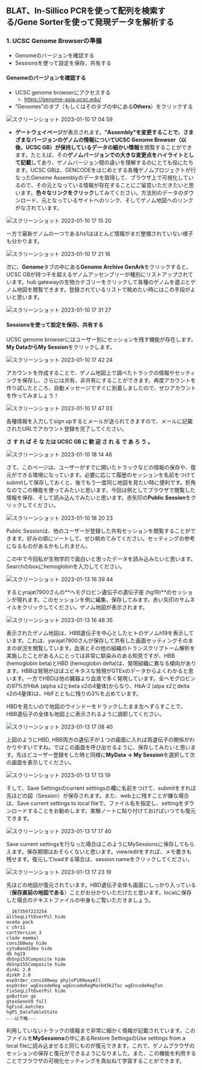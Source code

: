 ## BLAT、In-Sillico PCRを使って配列を検索する/Gene Sorterを使って発現データを解析する

###  1. UCSC Genome Browserの準備

- Genomeのバージョンを確認する
- Sessionsを使って設定を保存、共有する

####  Genomeのバージョンを確認する

- UCSC genome browserにアクセスする
  - https://genome-asia.ucsc.edu/
- ”Genomes”のタブ（もしくはそのタブの中にある**Others**）をクリックする

![スクリーンショット 2023-01-10 17 04 59](https://user-images.githubusercontent.com/296176/217182529-20435d40-110d-4543-b8db-42e4693a5642.png)

- **ゲートウェイページ**が表示されます。**"Assembly"**を変更することで、さまざまなバージョンのゲノムの情報についてUCSC Genome Browser（以後、UCSC GB）が保持しているデータの**細かい情報**を閲覧することができます。たとえば、その**ゲノムバージョンでの大きな変更点をハイライトとして記載**してあり、ゲノムバージョン間の違いを理解するのにとても役にたちます。UCSC GBは、GENCODEをはじめとする各種ゲノムプロジェクトが行なったGenome Assemblyのデータを取得して、ブラウザ上で可視化しているので、その元となっている情報が存在することにご留意いただきたいと思います。**色々なリンクをクリック**してみてください。方法別のデータのダウンロード、元となっているサイトへのリンク、そしてゲノム地図へのリンクがなされています。

![スクリーンショット 2023-01-10 17 15 20](https://user-images.githubusercontent.com/296176/217183476-47098849-f209-4e10-a63f-149c22006a26.png)

一方で最新ゲノムの一つであるhs1はほとんど情報がまだ整備されていない様子も分かります。

![スクリーンショット 2023-01-10 17 21 16](https://user-images.githubusercontent.com/296176/217183499-0c69ea70-ca65-42a9-83d3-9257bf8ed899.png)

次に、**Genome**タブの中にある**Genome Archive GenArk**をクリックすると、UCSC GBが持つ千を超えるゲノムアッセンブリーが種別にリストアップされています。hub gatewayの生物カテゴリーをクリックして各種のゲノムを選ぶとゲノム地図を閲覧できます。登録されているリストで眺めたい時にはこの手段がよいと思います。

![スクリーンショット 2023-01-10 17 31 27](https://user-images.githubusercontent.com/296176/217183523-f7bab076-c3ea-4568-9b21-633096594a67.png)

#### Sessionsを使って設定を保存、共有する

UCSC genome browserにはユーザー別にセッションを残す機能が存在します。**My DataからMy Session**をクリックします。

![スクリーンショット 2023-01-10 17 42 24](https://user-images.githubusercontent.com/296176/217183527-f42df96a-0e6d-455a-bd22-783dec413e78.png)

アカウントを作成することで、ゲノム地図上で調べたトラックの情報やセッティングを保存し、さらには共有、非共有にすることができます。再度アカウントを作り試したところ、自動メッセージですぐに到着しましたので、ぜひアカウントを作ってみましょう！

![スクリーンショット 2023-01-10 17 47 03](https://user-images.githubusercontent.com/296176/217183530-99d4bfdb-2a06-4990-af1e-ccf841a090b7.png)

各種情報を入力してsign upするとメールが送られてきますので、メールに記載されたURLでアカウント登録を完了してください。

**さ す れ ば そ な たは UCSC GB に 歓 迎 さ れ る で あ ろ う 。**

![スクリーンショット 2023-01-10 18 14 46](https://user-images.githubusercontent.com/296176/217183532-d6cdf864-887c-43a5-86fc-724d85ab4ad2.png)



さて、このページは、ユーザーがすでに開いたトラックなどの情報の保存や、復元ができる環境になっています。必要に応じて履歴のセッションを名前をつけてsubmitして保存しておくと、後でもう一度同じ地図を見たい時に便利です。折角なのでこの機能を使ってみたいと思います。今回は例としてブラウザで閲覧した情報を保存、そして読み込んでみたいと思います。赤矢印の**Public Session**をクリックしてください。

![スクリーンショット 2023-01-10 18 20 23](https://user-images.githubusercontent.com/296176/217183536-da7d9fa3-ea26-4be9-98ec-f4d1b6574642.png)

Public Sessionは、他のユーザーが登録した共有セッションを閲覧することができます。好みの順にソートして、ぜひ眺めてみてください。セッティングの参考になるものがあるかもしれません。

この中で今回私が生物学的で面白いと思ったデータを読み込みたいと思います。Searchのboxにhemoglobinを入力してください。

![スクリーンショット 2023-01-13 16 39 44](https://user-images.githubusercontent.com/296176/217183538-2e0d9427-3338-4db9-882a-580c7f11a6af.png)

するとyrajat7900さんの**ヘモグロビン遺伝子の遺伝子座 (hg19)**のセッションが現れます。このセッションを例に編集、保存してみます。赤い矢印のサムネイルをクリックしてください。ゲノム地図が表示されます。

![スクリーンショット 2023-01-13 16 48 35](https://user-images.githubusercontent.com/296176/217183541-d31f46be-f793-41c7-a202-aaf0c370a57c.png)

表示されたゲノム地図は、HBB遺伝子を中心としたヒトのゲノムh19を表示しています。これは、yarajat7900さんが保存して共有した画面セッティングそのままの状況を閲覧しています。血液とその他の組織のトランスクリプトーム解析を実施したことがある人にとっては非常に馴染みのある知見ですが、HBB (hemoglobin beta)とHBD (hemoglobin delta)は、発現組織に異なる傾向があります。HBBは発現がほぼユビキタスな発現がGTExのデータからよくわかると思います。一方でHBDは他の臓器より血液で多く発現しています。全ヘモグロビンの97%がHbA (alpha x2とbeta x2の4量体)からなり、HbA-2 (alpa x2とdelta x2の4量体)は、HbFとともに残りの3%を占めています。

HBDを見たいので地図のウインドーをドラックしたまま左へずらすことで、HBB遺伝子の全体も地図上に表示されるように調節してください。

![スクリーンショット 2023-01-13 17 08 40](https://user-images.githubusercontent.com/296176/217183544-69ade001-667f-427f-858e-63521363766d.png)

上図のようにHBD, HBB両方の遺伝子が１つの画面に入れば両遺伝子の関係がわかりやすいですね。ではこの画面を呼び出せるように、保存してみたいと思います。先ほどユーザー登録をした時と同様に**MyData -> My Session**を選択して次の画面を表示してください。

![スクリーンショット 2023-01-13 17 13 19](https://user-images.githubusercontent.com/296176/217183545-a8a73d54-47f8-493e-a292-f48d6cac30ee.png)

そして、Save Settingsのcurrent settingsの欄に名前をつけて、submitをすれば先ほどの図（Session）が保存されます。また、web上に残すことが嫌な場合は、Save current settings to local fileで、ファイル名を指定し、settingをダウンロードすることをお勧めします。実験ノートに貼り付けておけばいつでも復元できます。

![スクリーンショット 2023-01-13 17 17 40](https://user-images.githubusercontent.com/296176/217183548-43318088-62ff-47cc-8724-974f516794d4.png)

Save current settingsを行なった場合はこのようにMySessionsに保存してもらえます。保存期限はおそらくないと思います。view/editをすれば、メモ書きも残せます。復元してloadする場合は、session nameをクリックしてください。

![スクリーンショット 2023-01-13 17 23 19](https://user-images.githubusercontent.com/296176/217183550-7a685526-b7df-421b-a943-11f185d6bda6.png)

先ほどの地図が復元されています。HBD遺伝子全体も画面にしっかり入っている（**保存直前の地図である**）ことがお分かりいただけたと思います。localに保存した場合のテキストファイルの中身もご覧いただきましょう。

```
_ 1673597223254
altSeqLiftOverPsl hide
avada pack
c chr11
cartVersion 3
clade mammal
cons100way hide
cytoBandIdeo hide
db hg19
dbSnp153Composite hide
dbSnp155Composite hide
dinkL 2.0
dinkR 2.0
expOrder_cons100way phyloP100wayAll 
expOrder_wgEncodeReg wgEncodeRegMarkH3k27ac wgEncodeRegTxn 
fixSeqLiftOverPsl hide
goButton go
gtexGeneV8 full
hgFind.matches 
hgPS_DataTableState 
---以下略---
```

利用していないトラックの情報まで非常に細かく情報が記載されています。このファイルを**MySessions**の中にあるRestore SettingsのUse settings from a local fileに読み込ませると同じものが復元できます。これで、ゲノムブラウザのセッションの保存と復元ができるようになりました。また、この機能を利用することでブラウザの可視化セッティングを真似ねて学習することができます。


